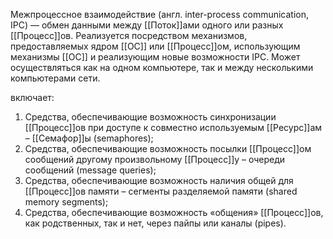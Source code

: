 Межпроцессное взаимодействие (англ. inter-process communication, IPC) — обмен данными между [[Поток]]ами одного или разных [[Процесс]]ов. Реализуется посредством механизмов, предоставляемых ядром [[ОС]] или [[Процесс]]ом, использующим механизмы [[ОС]] и реализующим новые возможности IPC. Может осуществляться как на одном компьютере, так и между несколькими компьютерами сети.

включает:
1. Средства, обеспечивающие возможность синхронизации [[Процесс]]ов при доступе к совместно используемым [[Ресурс]]ам – [[Семафор]]ы (semaphores);
2. Средства, обеспечивающие возможность посылки [[Процесс]]ом сообщений другому произвольному [[Процесс]]у – очереди сообщений (message queries);
3. Средства, обеспечивающие возможность наличия общей для [[Процесс]]ов памяти – сегменты разделяемой памяти (shared memory segments);
4. Средства, обеспечивающие возможность «общения» [[Процесс]]ов, как родственных, так и нет, через пайпы или каналы (pipes).


